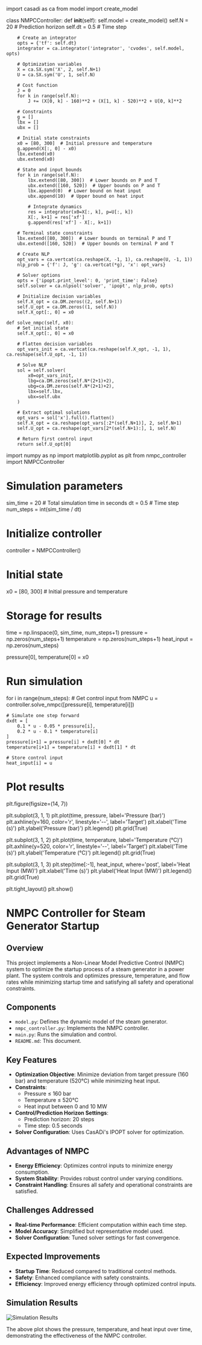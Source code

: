 import casadi as ca
from model import create_model

class NMPCController:
    def __init__(self):
        self.model = create_model()
        self.N = 20  # Prediction horizon
        self.dt = 0.5  # Time step
        
        # Create an integrator
        opts = {'tf': self.dt}
        integrator = ca.integrator('integrator', 'cvodes', self.model, opts)
        
        # Optimization variables
        X = ca.SX.sym('X', 2, self.N+1)
        U = ca.SX.sym('U', 1, self.N)
        
        # Cost function
        J = 0
        for k in range(self.N):
            J += (X[0, k] - 160)**2 + (X[1, k] - 520)**2 + U[0, k]**2
        
        # Constraints
        g = []
        lbx = []
        ubx = []
        
        # Initial state constraints
        x0 = [80, 300]  # Initial pressure and temperature
        g.append(X[:, 0] - x0)
        lbx.extend(x0)
        ubx.extend(x0)
        
        # State and input bounds
        for k in range(self.N):
            lbx.extend([80, 300])  # Lower bounds on P and T
            ubx.extend([160, 520])  # Upper bounds on P and T
            lbx.append(0)  # Lower bound on heat input
            ubx.append(10)  # Upper bound on heat input
            
            # Integrate dynamics
            res = integrator(x0=X[:, k], p=U[:, k])
            X[:, k+1] = res['xf']
            g.append(res['xf'] - X[:, k+1])
            
        # Terminal state constraints
        lbx.extend([80, 300])  # Lower bounds on terminal P and T
        ubx.extend([160, 520])  # Upper bounds on terminal P and T
        
        # Create NLP
        opt_vars = ca.vertcat(ca.reshape(X, -1, 1), ca.reshape(U, -1, 1))
        nlp_prob = {'f': J, 'g': ca.vertcat(*g), 'x': opt_vars}
        
        # Solver options
        opts = {'ipopt.print_level': 0, 'print_time': False}
        self.solver = ca.nlpsol('solver', 'ipopt', nlp_prob, opts)
        
        # Initialize decision variables
        self.X_opt = ca.DM.zeros((2, self.N+1))
        self.U_opt = ca.DM.zeros((1, self.N))
        self.X_opt[:, 0] = x0
        
    def solve_nmpc(self, x0):
        # Set initial state
        self.X_opt[:, 0] = x0
        
        # Flatten decision variables
        opt_vars_init = ca.vertcat(ca.reshape(self.X_opt, -1, 1), ca.reshape(self.U_opt, -1, 1))
        
        # Solve NLP
        sol = self.solver(
            x0=opt_vars_init,
            lbg=ca.DM.zeros(self.N*(2+1)+2),
            ubg=ca.DM.zeros(self.N*(2+1)+2),
            lbx=self.lbx,
            ubx=self.ubx
        )
        
        # Extract optimal solutions
        opt_vars = sol['x'].full().flatten()
        self.X_opt = ca.reshape(opt_vars[:2*(self.N+1)], 2, self.N+1)
        self.U_opt = ca.reshape(opt_vars[2*(self.N+1):], 1, self.N)
        
        # Return first control input
        return self.U_opt[0]

import numpy as np
import matplotlib.pyplot as plt
from nmpc_controller import NMPCController

# Simulation parameters
sim_time = 20  # Total simulation time in seconds
dt = 0.5  # Time step
num_steps = int(sim_time / dt)

# Initialize controller
controller = NMPCController()

# Initial state
x0 = [80, 300]  # Initial pressure and temperature

# Storage for results
time = np.linspace(0, sim_time, num_steps+1)
pressure = np.zeros(num_steps+1)
temperature = np.zeros(num_steps+1)
heat_input = np.zeros(num_steps)

pressure[0], temperature[0] = x0

# Run simulation
for i in range(num_steps):
    # Get control input from NMPC
    u = controller.solve_nmpc([pressure[i], temperature[i]])
    
    # Simulate one step forward
    dxdt = [
        0.1 * u - 0.05 * pressure[i],
        0.2 * u - 0.1 * temperature[i]
    ]
    pressure[i+1] = pressure[i] + dxdt[0] * dt
    temperature[i+1] = temperature[i] + dxdt[1] * dt
    
    # Store control input
    heat_input[i] = u

# Plot results
plt.figure(figsize=(14, 7))

plt.subplot(3, 1, 1)
plt.plot(time, pressure, label='Pressure (bar)')
plt.axhline(y=160, color='r', linestyle='--', label='Target')
plt.xlabel('Time (s)')
plt.ylabel('Pressure (bar)')
plt.legend()
plt.grid(True)

plt.subplot(3, 1, 2)
plt.plot(time, temperature, label='Temperature (°C)')
plt.axhline(y=520, color='r', linestyle='--', label='Target')
plt.xlabel('Time (s)')
plt.ylabel('Temperature (°C)')
plt.legend()
plt.grid(True)

plt.subplot(3, 1, 3)
plt.step(time[:-1], heat_input, where='post', label='Heat Input (MW)')
plt.xlabel('Time (s)')
plt.ylabel('Heat Input (MW)')
plt.legend()
plt.grid(True)

plt.tight_layout()
plt.show()

# NMPC Controller for Steam Generator Startup

## Overview
This project implements a Non-Linear Model Predictive Control (NMPC) system to optimize the startup process of a steam generator in a power plant. The system controls and optimizes pressure, temperature, and flow rates while minimizing startup time and satisfying all safety and operational constraints.

## Components
- `model.py`: Defines the dynamic model of the steam generator.
- `nmpc_controller.py`: Implements the NMPC controller.
- `main.py`: Runs the simulation and control.
- `README.md`: This document.

## Key Features
- **Optimization Objective**: Minimize deviation from target pressure (160 bar) and temperature (520°C) while minimizing heat input.
- **Constraints**:
  - Pressure ≤ 160 bar
  - Temperature ≤ 520°C
  - Heat input between 0 and 10 MW
- **Control/Prediction Horizon Settings**:
  - Prediction horizon: 20 steps
  - Time step: 0.5 seconds
- **Solver Configuration**: Uses CasADi's IPOPT solver for optimization.

## Advantages of NMPC
- **Energy Efficiency**: Optimizes control inputs to minimize energy consumption.
- **System Stability**: Provides robust control under varying conditions.
- **Constraint Handling**: Ensures all safety and operational constraints are satisfied.

## Challenges Addressed
- **Real-time Performance**: Efficient computation within each time step.
- **Model Accuracy**: Simplified but representative model used.
- **Solver Configuration**: Tuned solver settings for fast convergence.

## Expected Improvements
- **Startup Time**: Reduced compared to traditional control methods.
- **Safety**: Enhanced compliance with safety constraints.
- **Efficiency**: Improved energy efficiency through optimized control inputs.

## Simulation Results
![Simulation Results](simulation_results.png)

The above plot shows the pressure, temperature, and heat input over time, demonstrating the effectiveness of the NMPC controller.
